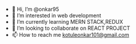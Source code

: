 - 👋 Hi, I’m @onkar95
- 👀 I’m interested in web development
- 🌱 I’m currently learning MERN STACK,REDUX
- 💞️ I’m looking to collaborate on REACT PROJECT
- 📫 How to reach me kotuleonkar101@gmail.com

<!---
onkar95/onkar95 is a ✨ special ✨ repository because its `README.md` (this file) appears on your GitHub profile.
You can click the Preview link to take a look at your changes.
--->
